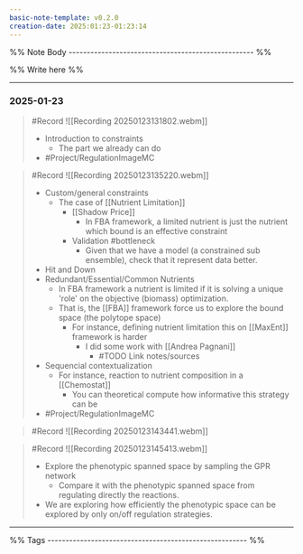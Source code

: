 ```yaml
---
basic-note-template: v0.2.0
creation-date: 2025:01:23-01:23:14
---
```


%% Note Body --------------------------------------------------- %%

%% Write here %%

***
### 2025-01-23

> #Record
> ![[Recording 20250123131802.webm]]
> - Introduction to constraints
> 	- The part we already can do
> - #Project/RegulationImageMC 

> #Record 
> ![[Recording 20250123135220.webm]]
> - Custom/general constraints
> 	- The case of [[Nutrient Limitation]]
> 		- [[Shadow Price]] 
> 			- In FBA framework, a limited nutrient is just the nutrient which bound is an effective constraint
> 		- Validation #bottleneck
> 			- Given that we have a model (a constrained sub ensemble), check that it represent data better.
> - Hit and Down
> - Redundant/Essential/Common Nutrients 
> 	- In FBA framework a nutrient is limited if it is solving a unique 'role' on the objective (biomass) optimization.
> 	- That is, the [[FBA]] framework force us to explore the bound space (the polytope space)
> 		- For instance, defining nutrient limitation this on [[MaxEnt]] framework is harder
> 			- I did some work with [[Andrea Pagnani]]
> 				- #TODO Link notes/sources
> - Sequencial contextualization
> 	- For instance, reaction to nutrient composition in a [[Chemostat]]
> 		- You can theoretical compute how informative this strategy can be
> - #Project/RegulationImageMC 

> #Record 
> ![[Recording 20250123143441.webm]]

> #Record
> ![[Recording 20250123145413.webm]]
> - Explore the phenotypic spanned space by sampling the GPR network
> 	- Compare it with the phenotypic spanned space from regulating directly the reactions. 
>  - We are exploring how efficiently the phenotypic space can be explored by only on/off regulation strategies. 


___

%% Tags ------------------------------------------------------- %%
